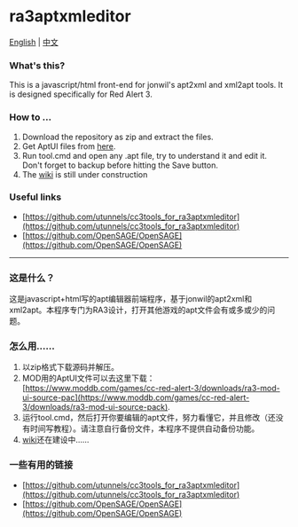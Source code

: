 # ra3aptxmleditor
[English](#whats-this) | [中文](#%E8%BF%99%E6%98%AF%E4%BB%80%E4%B9%88)

### What's this?
This is a javascript/html front-end for jonwil's apt2xml and xml2apt tools. It is designed specifically for Red Alert 3.

### How to ...
1. Download the repository as zip and extract the files.
2. Get AptUI files from [here](https://www.moddb.com/games/cc-red-alert-3/downloads/ra3-mod-ui-source-pack).
3. Run tool.cmd and open any .apt file, try to understand it and edit it. Don't forget to backup before hitting the Save button.
4. The [wiki](https://github.com/utunnels/ra3aptxmleditor/wiki/) is still under construction

### Useful links
- [https://github.com/utunnels/cc3tools_for_ra3aptxmleditor](https://github.com/utunnels/cc3tools_for_ra3aptxmleditor)
- [https://github.com/OpenSAGE/OpenSAGE](https://github.com/OpenSAGE/OpenSAGE)

-----------------------------------------------------------------

### 这是什么？
这是javascript+html写的apt编辑器前端程序，基于jonwil的apt2xml和xml2apt。本程序专门为RA3设计，打开其他游戏的apt文件会有或多或少的问题。

### 怎么用……
1. 以zip格式下载源码并解压。
2. MOD用的AptUI文件可以去这里下载：[https://www.moddb.com/games/cc-red-alert-3/downloads/ra3-mod-ui-source-pac](https://www.moddb.com/games/cc-red-alert-3/downloads/ra3-mod-ui-source-pack).
3. 运行tool.cmd，然后打开你要编辑的apt文件，努力看懂它，并且修改（还没有时间写教程）。请注意自行备份文件，本程序不提供自动备份功能。
4. [wiki](https://github.com/utunnels/ra3aptxmleditor/wiki/)还在建设中……

### 一些有用的链接
- [https://github.com/utunnels/cc3tools_for_ra3aptxmleditor](https://github.com/utunnels/cc3tools_for_ra3aptxmleditor)
- [https://github.com/OpenSAGE/OpenSAGE](https://github.com/OpenSAGE/OpenSAGE)

